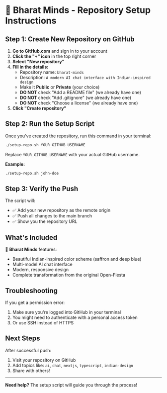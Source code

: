 # 🚀 Bharat Minds - Repository Setup Instructions

## Step 1: Create New Repository on GitHub

1. **Go to GitHub.com** and sign in to your account
2. **Click the "+" icon** in the top right corner
3. **Select "New repository"**
4. **Fill in the details:**
   - Repository name: `bharat-minds`
   - Description: `A modern AI chat interface with Indian-inspired design`
   - Make it **Public** or **Private** (your choice)
   - **DO NOT** check "Add a README file" (we already have one)
   - **DO NOT** check "Add .gitignore" (we already have one)
   - **DO NOT** check "Choose a license" (we already have one)
5. **Click "Create repository"**

## Step 2: Run the Setup Script

Once you've created the repository, run this command in your terminal:

```bash
./setup-repo.sh YOUR_GITHUB_USERNAME
```

Replace `YOUR_GITHUB_USERNAME` with your actual GitHub username.

**Example:**
```bash
./setup-repo.sh john-doe
```

## Step 3: Verify the Push

The script will:
- ✅ Add your new repository as the remote origin
- ✅ Push all changes to the main branch
- ✅ Show you the repository URL

## What's Included

🎨 **Bharat Minds** features:
- Beautiful Indian-inspired color scheme (saffron and deep blue)
- Multi-model AI chat interface
- Modern, responsive design
- Complete transformation from the original Open-Fiesta

## Troubleshooting

If you get a permission error:
1. Make sure you're logged into GitHub in your terminal
2. You might need to authenticate with a personal access token
3. Or use SSH instead of HTTPS

## Next Steps

After successful push:
1. Visit your repository on GitHub
2. Add topics like: `ai`, `chat`, `nextjs`, `typescript`, `indian-design`
3. Share with others!

---

**Need help?** The setup script will guide you through the process!